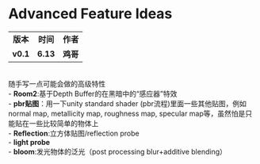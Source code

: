 # Advanced Feature Ideas

<table>
  <tr>
    <td align="center"><b>版本</b></td>
    <td align="center"><b>时间</b></td>
    <td align="center"><b>作者</b></td>
  </tr>
  <tr>
    <td align="center"><b>v0.1</b></td>
    <td align="center"><b>6.13</b></td>
    <td align="center"><b>鸡哥</b></td>
  </tr>
</table>

<br/>
 随手写一点可能会做的高级特性<br/>
- <b>Room2</b>:基于Depth Buffer的在黑暗中的“感应器”特效<br/>
- <b>pbr贴图</b>：用一下unity standard shader (pbr流程)里面一些其他贴图，例如normal map, metallicity map, roughness map, specular map等，虽然怕是只能贴在一些比较简单的物体上<br/>
- <b>Reflection</b>:立方体贴图/reflection probe<br/>
- <b>light probe</b><br/>
- <b>bloom</b>:发光物体的泛光（post processing blur+additive blending）<br/>